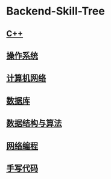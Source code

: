 # Backend-Skill-Tree
## [C++](./doc/C++.md)  
## [操作系统](./doc/操作系统.md)   
## [计算机网络](./doc/计算机网络.md)   
## [数据库](./doc/数据库.md)   
## [数据结构与算法](./doc/数据结构与算法.md)   
## [网络编程](./doc/网络编程.md)   
## [手写代码](./doc/手写代码.md)   
